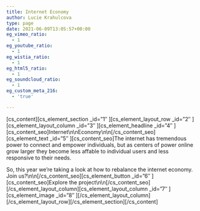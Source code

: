 ```yaml
---
title: Internet Economy
author: Lucie Krahulcova
type: page
date: 2021-06-09T13:05:57+00:00
eg_vimeo_ratio:
  - 1
eg_youtube_ratio:
  - 1
eg_wistia_ratio:
  - 1
eg_html5_ratio:
  - 1
eg_soundcloud_ratio:
  - 1
eg_custom_meta_216:
  - 'true'

---
```

\[cs\_content\]\[cs\_element\_section \_id=&#8221;1&#8243; \]\[cs\_element\_layout\_row \_id=&#8221;2&#8243; \]\[cs\_element\_layout\_column \_id=&#8221;3&#8243; \]\[cs\_element\_headline \_id=&#8221;4&#8243; \]\[cs\_content\_seo\]Internet\n\nEconomy\n\n\[/cs\_content\_seo\]\[cs\_element\_text \_id=&#8221;5&#8243; \][cs\_content\_seo]The internet has tremendous power to connect and empower individuals, but as centers of power online grow larger they become less affable to individual users and less responsive to their needs.

So, this year we&#8217;re taking a look at how to rebalance the internet economy. Join us?\n\n\[/cs\_content\_seo\]\[cs\_element\_button \_id=&#8221;6&#8243; \]\[cs\_content\_seo]Explore the project\n\n[/cs\_content\_seo\]\[/cs\_element\_layout\_column\]\[cs\_element\_layout\_column \_id=&#8221;7&#8243; \]\[cs\_element\_image \_id=&#8221;8&#8243; \]\[/cs\_element\_layout\_column\]\[/cs\_element\_layout\_row\]\[/cs\_element\_section\]\[/cs\_content\]
